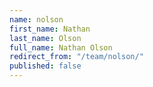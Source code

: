 ```yaml
---
name: nolson
first_name: Nathan
last_name: Olson
full_name: Nathan Olson
redirect_from: "/team/nolson/"
published: false
---
```



